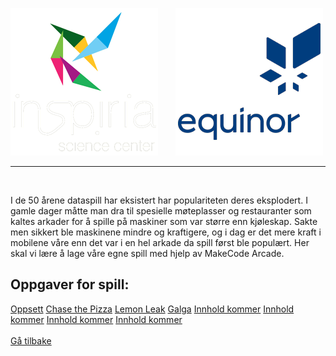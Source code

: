 ![Inspiria](logo/logo_72_hvit.png)  &nbsp; &nbsp; &nbsp;   ![Equinor](logo/equinor_72_blue.png)


------------------------------------------------------
<div class="site"></div>
<br>

I de 50 årene dataspill har eksistert har populariteten deres eksplodert. I gamle dager måtte man dra til spesielle møteplasser og restauranter som kaltes arkader for å spille på maskiner som var større enn kjøleskap. Sakte men sikkert ble maskinene mindre og kraftigere, og i dag er det mere kraft i mobilene våre enn det var i en hel arkade da spill først ble populært. Her skal vi lære å lage våre egne spill med hjelp av MakeCode Arcade.

## Oppgaver for spill:

<div class="spillcontainer">
  <a class="spillbutton1" href="/splash/configspill.html">Oppsett</a>
  <a class="spillbutton2" href="https://arcade.makecode.com/#tutorial:/tutorials/chase-the-pizza">Chase the Pizza</a>
  <a class="spillbutton3" href="https://arcade.makecode.com/#tutorial:/tutorials/lemon-leak">Lemon Leak</a>
  <a class="spillbutton4" href="https://arcade.makecode.com/#tutorial:/tutorials/galga">Galga</a>
  <a class="spillbutton5" href="">Innhold kommer</a>
  <a class="spillbutton6" href="">Innhold kommer</a>
  <a class="spillbutton7" href="">Innhold kommer</a>
  <a class="spillbutton8" href="">Innhold kommer</a>
</div>

<br>
<a class="homebutton" href="/splash/index.html">Gå tilbake</a>
